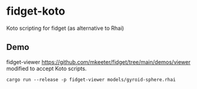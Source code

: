 # fidget-koto
Koto scripting for fidget (as alternative to Rhai)

## Demo
fidget-viewer https://github.com/mkeeter/fidget/tree/main/demos/viewer modified to accept Koto scripts.
```Shell
cargo run --release -p fidget-viewer models/gyroid-sphere.rhai
```

